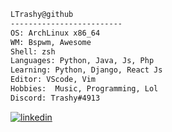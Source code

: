 ```bash
LTrashy@github
-------------------------
OS: ArchLinux x86_64
WM: Bspwm, Awesome
Shell: zsh 
Languages: Python, Java, Js, Php
Learning: Python, Django, React Js
Editor: VScode, Vim
Hobbies:  Music, Programming, Lol
Discord: Trashy#4913

```

[![linkedin](https://img.shields.io/badge/linkedin-0A66C2?style=for-the-badge&logo=linkedin&logoColor=white)](https://www.linkedin.com/in/asgonzaleztr)
